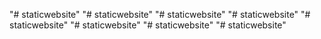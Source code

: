 "# staticwebsite" 
"# staticwebsite" 
"# staticwebsite" 
"# staticwebsite" 
"# staticwebsite" 
"# staticwebsite" 
"# staticwebsite" 
"# staticwebsite" 
